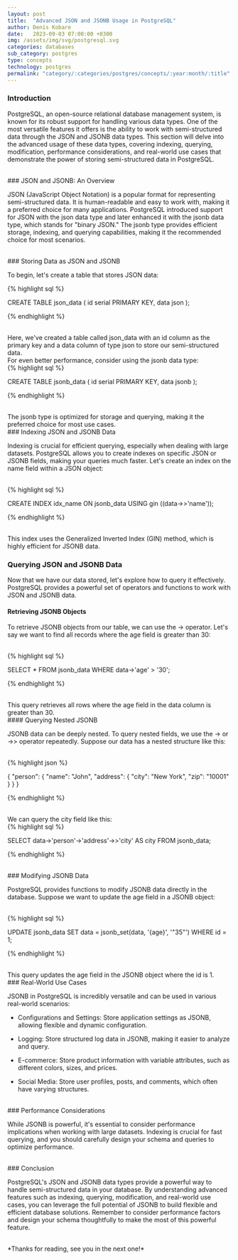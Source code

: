 ```yaml
---
layout: post
title:  "Advanced JSON and JSONB Usage in PostgreSQL"
author: Denis Kobare
date:   2023-09-03 07:00:00 +0300
img: /assets/img/svg/postgresql.svg
categories: databases
sub_category: postgres
type: concepts
technology: postgres
permalink: "category/:categories/postgres/concepts/:year:month/:title"
---
```




### Introduction

PostgreSQL, an open-source relational database management system, is known for 
its robust support for handling various data types. One of the most versatile 
features it offers is the ability to work with semi-structured data through the 
JSON and JSONB data types. This section will delve into the advanced usage of 
these data types, covering indexing, querying, modification, performance 
considerations, and real-world use cases that demonstrate the power of storing 
semi-structured data in PostgreSQL.



<br>
### JSON and JSONB: An Overview

JSON (JavaScript Object Notation) is a popular format for representing 
semi-structured data. It is human-readable and easy to work with, making it a 
preferred choice for many applications. PostgreSQL introduced support for JSON 
with the json data type and later enhanced it with the jsonb data type, which 
stands for "binary JSON." The jsonb type provides efficient storage, indexing, 
and querying capabilities, making it the recommended choice for most scenarios.



<br>
### Storing Data as JSON and JSONB

To begin, let's create a table that stores JSON data:

{% highlight sql %}

CREATE TABLE json_data (
    id serial PRIMARY KEY,
    data json
);

{% endhighlight %}


<br>
Here, we've created a table called <span class="badge">json_data</span> with an 
id column as the primary key and a data column of type json to store our 
semi-structured data.


<br>
For even better performance, consider using the jsonb data type:

<br>
{% highlight sql %}

CREATE TABLE jsonb_data (
    id serial PRIMARY KEY,
    data jsonb
);

{% endhighlight %}


<br>
The jsonb type is optimized for storage and querying, making it the preferred 
choice for most use cases.



<br>
### Indexing JSON and JSONB Data

Indexing is crucial for efficient querying, especially when dealing with large 
datasets. PostgreSQL allows you to create indexes on specific JSON or JSONB 
fields, making your queries much faster. Let's create an index on the name field 
within a JSON object:


<br>
{% highlight sql %}

CREATE INDEX idx_name ON jsonb_data USING gin ((data->>'name'));

{% endhighlight %}


<br>
This index uses the Generalized Inverted Index (GIN) method, which is highly 
efficient for JSONB data.


### Querying JSON and JSONB Data

Now that we have our data stored, let's explore how to query it effectively. 
PostgreSQL provides a powerful set of operators and functions to work with JSON 
and JSONB data.


#### Retrieving JSONB Objects

To retrieve JSONB objects from our table, we can use the 
<span class="badge">-></span> operator. Let's say we want to find all records 
where the age field is greater than 30:


<br>
{% highlight sql %}

SELECT * FROM jsonb_data WHERE data->'age' > '30';

{% endhighlight %}


<br>
This query retrieves all rows where the age field in the data column is greater 
than 30.


<br>
#### Querying Nested JSONB

JSONB data can be deeply nested. To query nested fields, we use the 
<span class="badge">-></span> or <span class="badge">->></span> operator 
repeatedly. Suppose our data has a nested structure like this:

<br>
{% highlight json %}

{
    "person": {
        "name": "John",
        "address": {
            "city": "New York",
            "zip": "10001"
        }
    }
}

{% endhighlight %}

<br>
We can query the city field like this:


<br>
{% highlight sql %}

SELECT data->'person'->'address'->>'city' AS city FROM jsonb_data;

{% endhighlight %}



<br>
### Modifying JSONB Data

PostgreSQL provides functions to modify JSONB data directly in the database. 
Suppose we want to update the age field in a JSONB object:


<br>
{% highlight sql %}

UPDATE jsonb_data SET data = jsonb_set(data, '{age}', '"35"') WHERE id = 1;

{% endhighlight %}


<br>
This query updates the age field in the JSONB object where the id is 1.



<br>
### Real-World Use Cases

JSONB in PostgreSQL is incredibly versatile and can be used in various 
real-world scenarios:

- Configurations and Settings: Store application settings as JSONB, allowing 
flexible and dynamic configuration.

- Logging: Store structured log data in JSONB, making it easier to analyze and 
query.

- E-commerce: Store product information with variable attributes, such as 
different colors, sizes, and prices.

- Social Media: Store user profiles, posts, and comments, which often have 
varying structures.



<br>
### Performance Considerations

While JSONB is powerful, it's essential to consider performance implications 
when working with large datasets. Indexing is crucial for fast querying, and you 
should carefully design your schema and queries to optimize performance.



<br>
### Conclusion

PostgreSQL's JSON and JSONB data types provide a powerful way to handle 
semi-structured data in your database. By understanding advanced features such 
as indexing, querying, modification, and real-world use cases, you can leverage 
the full potential of JSONB to build flexible and efficient database solutions. 
Remember to consider performance factors and design your schema thoughtfully to 
make the most of this powerful feature.



<br>
*Thanks for reading, see you in the next one!*
